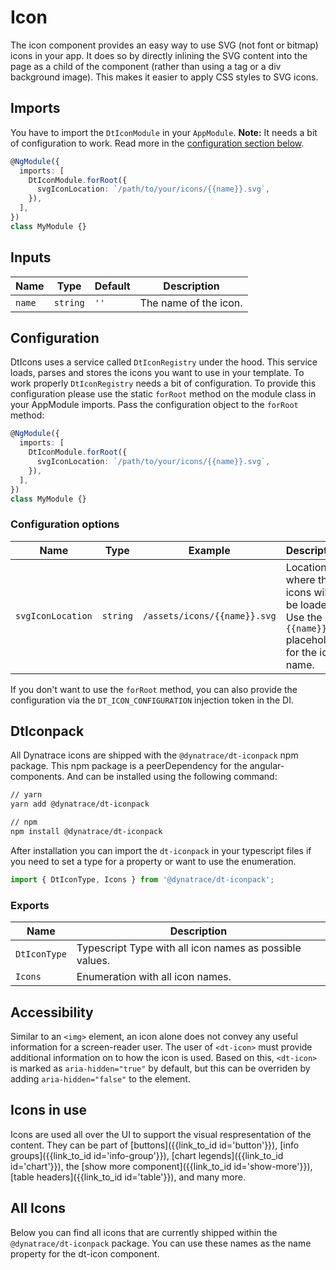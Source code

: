 # Icon

The icon component provides an easy way to use SVG (not font or bitmap) icons in
your app. It does so by directly inlining the SVG content into the page as a
child of the component (rather than using a tag or a div background image). This
makes it easier to apply CSS styles to SVG icons.

<docs-source-example example="IconDefaultExample"></docs-source-example>

## Imports

You have to import the `DtIconModule` in your `AppModule`. **Note:** It needs a
bit of configuration to work. Read more in the
[configuration section below](#configuration).

```typescript
@NgModule({
  imports: [
    DtIconModule.forRoot({
      svgIconLocation: `/path/to/your/icons/{{name}}.svg`,
    }),
  ],
})
class MyModule {}
```

## Inputs

| Name   | Type     | Default | Description           |
| ------ | -------- | ------- | --------------------- |
| `name` | `string` | `''`    | The name of the icon. |

## Configuration

DtIcons uses a service called `DtIconRegistry` under the hood. This service
loads, parses and stores the icons you want to use in your template. To work
properly `DtIconRegistry` needs a bit of configuration. To provide this
configuration please use the static `forRoot` method on the module class in your
AppModule imports. Pass the configuration object to the `forRoot` method:

```typescript
@NgModule({
  imports: [
    DtIconModule.forRoot({
      svgIconLocation: `/path/to/your/icons/{{name}}.svg`,
    }),
  ],
})
class MyModule {}
```

### Configuration options

| Name              | Type     | Example                      | Description                                                                                |
| ----------------- | -------- | ---------------------------- | ------------------------------------------------------------------------------------------ |
| `svgIconLocation` | `string` | `/assets/icons/{{name}}.svg` | Location where the icons will be loaded. Use the `{{name}}` placeholder for the icon name. |

If you don't want to use the `forRoot` method, you can also provide the
configuration via the `DT_ICON_CONFIGURATION` injection token in the DI.

## DtIconpack

All Dynatrace icons are shipped with the `@dynatrace/dt-iconpack` npm package.
This npm package is a peerDependency for the angular-components. And can be
installed using the following command:

```bash
// yarn
yarn add @dynatrace/dt-iconpack

// npm
npm install @dynatrace/dt-iconpack
```

After installation you can import the `dt-iconpack` in your typescript files if
you need to set a type for a property or want to use the enumeration.

```typescript
import { DtIconType, Icons } from '@dynatrace/dt-iconpack';
```

### Exports

| Name         | Description                                             |
| ------------ | ------------------------------------------------------- |
| `DtIconType` | Typescript Type with all icon names as possible values. |
| `Icons`      | Enumeration with all icon names.                        |

## Accessibility

Similar to an `<img>` element, an icon alone does not convey any useful
information for a screen-reader user. The user of `<dt-icon>` must provide
additional information on to how the icon is used. Based on this, `<dt-icon>` is
marked as `aria-hidden="true"` by default, but this can be overriden by adding
`aria-hidden="false"` to the element.

## Icons in use

Icons are used all over the UI to support the visual respresentation of the
content. They can be part of [buttons]({{link_to_id id='button'}}), [info
groups]({{link_to_id id='info-group'}}), [chart
legends]({{link_to_id id='chart'}}), the [show more
component]({{link_to_id id='show-more'}}), [table
headers]({{link_to_id id='table'}}), and many more.

## All Icons

Below you can find all icons that are currently shipped within the
`@dynatrace/dt-iconpack` package. You can use these names as the name property
for the dt-icon component.

<docs-source-example example="IconAllExample" fullwidth="true"></docs-source-example>
